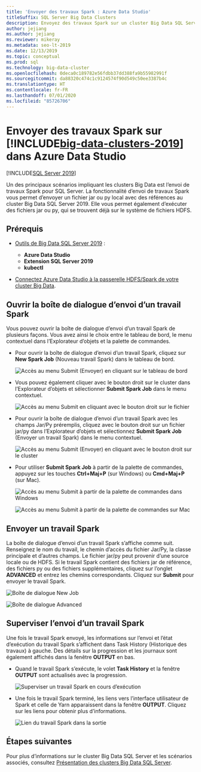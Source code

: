 ```yaml
---
title: 'Envoyer des travaux Spark : Azure Data Studio'
titleSuffix: SQL Server Big Data Clusters
description: Envoyez des travaux Spark sur un cluster Big Data SQL Server dans Azure Data Studio.
author: jejiang
ms.author: jejiang
ms.reviewer: mikeray
ms.metadata: seo-lt-2019
ms.date: 12/13/2019
ms.topic: conceptual
ms.prod: sql
ms.technology: big-data-cluster
ms.openlocfilehash: 0deca0c189782e56fdbb37dd388fa9b55982991f
ms.sourcegitcommit: da88320c474c1c9124574f90d549c50ee3387b4c
ms.translationtype: HT
ms.contentlocale: fr-FR
ms.lasthandoff: 07/01/2020
ms.locfileid: "85726706"
---
```

# <a name="submit-spark-jobs-on-big-data-clusters-2019-in-azure-data-studio"></a>Envoyer des travaux Spark sur [!INCLUDE[big-data-clusters-2019](../includes/ssbigdataclusters-ss-nover.md)] dans Azure Data Studio

[!INCLUDE[SQL Server 2019](../includes/applies-to-version/sqlserver2019.md)]

Un des principaux scénarios impliquant les clusters Big Data est l’envoi de travaux Spark pour SQL Server. La fonctionnalité d’envoi de travaux Spark vous permet d’envoyer un fichier jar ou py local avec des références au cluster Big Data SQL Server 2019. Elle vous permet également d’exécuter des fichiers jar ou py, qui se trouvent déjà sur le système de fichiers HDFS. 

## <a name="prerequisites"></a>Prérequis

- [Outils de Big Data SQL Server 2019](deploy-big-data-tools.md) :
   - **Azure Data Studio**
   - **Extension SQL Server 2019**
   - **kubectl**

- [Connectez Azure Data Studio à la passerelle HDFS/Spark de votre cluster Big Data](connect-to-big-data-cluster.md).

## <a name="open-spark-job-submission-dialog"></a>Ouvrir la boîte de dialogue d’envoi d’un travail Spark

Vous pouvez ouvrir la boîte de dialogue d’envoi d’un travail Spark de plusieurs façons. Vous avez ainsi le choix entre le tableau de bord, le menu contextuel dans l’Explorateur d’objets et la palette de commandes.

- Pour ouvrir la boîte de dialogue d’envoi d’un travail Spark, cliquez sur **New Spark Job** (Nouveau travail Spark) dans le tableau de bord.

    ![Accès au menu Submit (Envoyer) en cliquant sur le tableau de bord](./media/submit-spark-job/new-spark-job.png)

- Vous pouvez également cliquer avec le bouton droit sur le cluster dans l’Explorateur d’objets et sélectionner **Submit Spark Job** dans le menu contextuel.

    ![Accès au menu Submit en cliquant avec le bouton droit sur le fichier](./media/submit-spark-job/submit-spark-job-1.png)


- Pour ouvrir la boîte de dialogue d’envoi d’un travail Spark avec les champs Jar/Py préremplis, cliquez avec le bouton droit sur un fichier jar/py dans l’Explorateur d’objets et sélectionnez **Submit Spark Job** (Envoyer un travail Spark) dans le menu contextuel.  

    ![Accès au menu Submit (Envoyer) en cliquant avec le bouton droit sur le cluster](./media/submit-spark-job/submit-spark-job.png)

- Pour utiliser **Submit Spark Job** à partir de la palette de commandes, appuyez sur les touches **Ctrl+Maj+P** (sur Windows) ou **Cmd+Maj+P** (sur Mac).

    ![Accès au menu Submit à partir de la palette de commandes dans Windows](./media/submit-spark-job/submit-spark-job-3.png)

    ![Accès au menu Submit à partir de la palette de commandes sur Mac](./media/submit-spark-job/submit-spark-job-4.png)
  
 
## <a name="submit-spark-job"></a>Envoyer un travail Spark 

La boîte de dialogue d’envoi d’un travail Spark s’affiche comme suit. Renseignez le nom du travail, le chemin d’accès du fichier Jar/Py, la classe principale et d’autres champs. Le fichier jar/py peut provenir d’une source locale ou de HDFS. Si le travail Spark contient des fichiers jar de référence, des fichiers py ou des fichiers supplémentaires, cliquez sur l’onglet **ADVANCED** et entrez les chemins correspondants. Cliquez sur **Submit** pour envoyer le travail Spark.

![Boîte de dialogue New Job](./media/submit-spark-job/submit-spark-job-section.png)

![Boîte de dialogue Advanced](./media/submit-spark-job/submit-spark-job-section-1.png)

## <a name="monitor-spark-job-submission"></a>Superviser l’envoi d’un travail Spark

Une fois le travail Spark envoyé, les informations sur l’envoi et l’état d’exécution du travail Spark s’affichent dans Task History (Historique des travaux) à gauche. Des détails sur la progression et les journaux sont également affichés dans la fenêtre **OUTPUT** en bas.

- Quand le travail Spark s’exécute, le volet **Task History** et la fenêtre **OUTPUT** sont actualisés avec la progression.

    ![Superviser un travail Spark en cours d’exécution](./media/submit-spark-job/monitor-spark-job-submission.png)

- Une fois le travail Spark terminé, les liens vers l’interface utilisateur de Spark et celle de Yarn apparaissent dans la fenêtre **OUTPUT**. Cliquez sur les liens pour obtenir plus d’informations.

    ![Lien du travail Spark dans la sortie](./media/submit-spark-job/monitor-spark-job-submission-2.png)

## <a name="next-steps"></a>Étapes suivantes

Pour plus d’informations sur le cluster Big Data SQL Server et les scénarios associés, consultez [Présentation des clusters Big Data SQL Server](big-data-cluster-overview.md).
